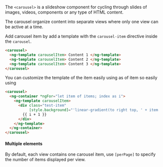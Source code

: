 The `<carousel>` is a slideshow component for cycling through slides of images, videos, components or any type of HTML content.

The carousel organize content into separate views where only one view can be active at a time.


<!-- example(ExampleCarouselComponent) -->

Add carousel item by add a template with the `carousel-item` directive inside the `carousel`.

```html
<carousel>
  <ng-template carouselItem> Content 1 </ng-template>
  <ng-template carouselItem> Content 2 </ng-template>
  <ng-template carouselItem> Content 3 </ng-template>
</carousel>
```

You can customize the template of the item easily using as of item so easily using 


```html
<carousel>
  <ng-container *ngFor="let item of items; index as i">
    <ng-template carouselItem>
      <div class="test-item"
           [style.background]="'linear-gradient(to right top, ' + item.color1 + ',' + item.color2 + ')'">
        {{ i + 1 }}
      </div>
    </ng-template>
  </ng-container>
</carousel>
```

#### Multiple elements

By default, each view contains one carousel item, use `[perPage]` to specify the number of items displayed per view.

<!-- example(ExampleMultipleItemCarouselComponent) -->


<!-- example(ExampleCarouselImageComponent) -->
